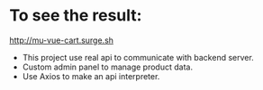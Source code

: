# To see the result: 

http://mu-vue-cart.surge.sh

 - This project use real api to communicate with backend server.
 - Custom admin panel to manage product data. 
 - Use Axios to make an api interpreter.  

